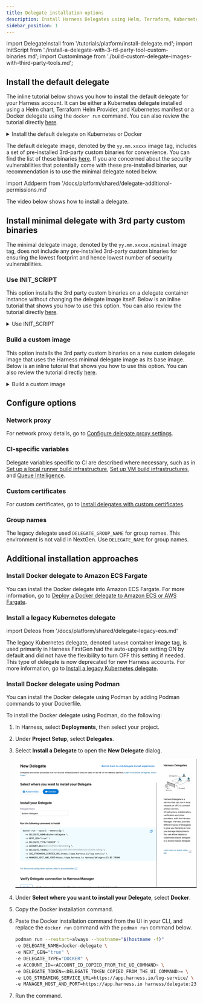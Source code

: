 ```yaml
---
title: Delegate installation options
description: Install Harness Delegates using Helm, Terraform, Kubernetes, or Docker
sidebar_position: 1
---
```


import DelegateInstall from '/tutorials/platform/install-delegate.md';
import InitScript from './install-a-delegate-with-3-rd-party-tool-custom-binaries.md';
import CustomImage from './build-custom-delegate-images-with-third-party-tools.md';


## Install the default delegate

The inline tutorial below shows you how to install the default delegate for your Harness account. It can be either a Kubernetes delegate installed using a Helm chart, Terraform Helm Provider, and Kubernetes manifest or a Docker delegate using the `docker run` command. You can also review the tutorial directly [here](/tutorials/platform/install-delegate).

<details>
<summary>Install the default delegate on Kubernetes or Docker</summary>
<DelegateInstall />
</details>


The default delegate image, denoted by the `yy.mm.xxxxx` image tag, includes a set of pre-installed 3rd-party custom binaries for convenience. You can find the list of these binaries [here](/docs/platform/Delegates/delegate-concepts/delegate-image-types#third-party-tools-included-in-the-delegate-image-type). If you are concerned about the security vulnerabilities that potentially come with these pre-installed binaries, our recommendation is to use the minimal delegate noted below.

import Addperm from '/docs/platform/shared/delegate-additional-permissions.md'

<Addperm />

The video below shows how to install a delegate.

 <docvideo src="https://www.loom.com/embed/a935f18296ee4156900efcf60f20f224" width="100%" height="600" />

## Install minimal delegate with 3rd party custom binaries

The minimal delegate image, denoted by the `yy.mm.xxxxx.minimal` image tag, does not include any pre-installed 3rd-party custom binaries for ensuring the lowest footprint and hence lowest number of security vulnerabilities.

### Use INIT_SCRIPT

This option installs the 3rd party custom binaries on a delegate container instance without changing the delegate image itself. Below is an inline tutorial that shows you how to use this option. You can also review the tutorial directly [here](/docs/platform/delegates/install-delegates/install-a-delegate-with-3-rd-party-tool-custom-binaries.md).

<details>
<summary>Use INIT_SCRIPT</summary>
<InitScript />
</details>

### Build a custom image

This option installs the 3rd party custom binaries on a new custom delegate image that uses the Harness minimal delegate image as its base image. Below is an inline tutorial that shows you how to use this option. You can also review the tutorial directly [here](/docs/platform/delegates/install-delegates/build-custom-delegate-images-with-third-party-tools.md).

<details>
<summary>Build a custom image</summary>
<CustomImage />
</details>

## Configure options

### Network proxy

For network proxy details, go to [Configure delegate proxy settings](/docs/platform/delegates/manage-delegates/configure-delegate-proxy-settings.md).

### CI-specific variables

Delegate variables specific to CI are described where necessary, such as in [Set up a local runner build infrastructure](/docs/continuous-integration/use-ci/set-up-build-infrastructure/define-a-docker-build-infrastructure), [Set up VM build infrastructures](/docs/category/set-up-vm-build-infrastructures), and [Queue Intelligence](/docs/continuous-integration/use-ci/optimize-and-more/queue-intelligence).

### Custom certificates

For custom certificates, go to [Install delegates with custom certificates](/docs/platform/delegates/secure-delegates/install-delegates-with-custom-certs.md).

### Group names

The legacy delegate used `DELEGATE_GROUP_NAME` for group names. This environment is not valid in NextGen. Use `DELEGATE_NAME` for group names. 

## Additional installation approaches

### Install Docker delegate to Amazon ECS Fargate

You can install the Docker delegate into Amazon ECS Fargate. For more information, go to [Deploy a Docker delegate to Amazon ECS or AWS Fargate](/docs/platform/delegates/install-delegates/docker-delegate-to-ecs-fargate.md).

### Install a legacy Kubernetes delegate

import Deleos from '/docs/platform/shared/delegate-legacy-eos.md'

<Deleos />

The legacy Kubernetes delegate, denoted `latest` container image tag, is used primarily in Harness FirstGen had the auto-upgrade setting ON by default and did not have the flexibility to turn OFF this setting if needed. This type of delegate is now deprecated for new Harness accounts. For more information, go to [Install a legacy Kubernetes delegate](/docs/platform/delegates/install-delegates/install-a-kubernetes-delegate.md).

### Install Docker delegate using Podman

You can install the Docker delegate using Podman by adding Podman commands to your Dockerfile. 

To install the Docker delegate using Podman, do the following:

1. In Harness, select **Deployments**, then select your project.
2. Under **Project Setup**, select **Delegates**.
3. Select **Install a Delegate** to open the **New Delegate** dialog.

   ![](./static/install-a-docker-delegate-podman.png)

4. Under **Select where you want to install your Delegate**, select **Docker**.

5. Copy the Docker installation command.

6. Paste the Docker installation command from the UI in your CLI, and replace the `docker run` command with the `podman run` command below.

   ```bash
   podman run --restart=always --hostname="$(hostname -f)"
   -e DELEGATE_NAME=docker-delegate \
   -e NEXT_GEN="true" \
   -e DELEGATE_TYPE="DOCKER" \
   -e ACCOUNT_ID=<ACCOUNT_ID_COPIED_FROM_THE_UI_COMMAND> \
   -e DELEGATE_TOKEN=<DELEGATE_TOKEN_COPIED_FROM_THE_UI_COMMAND>= \
   -e LOG_STREAMING_SERVICE_URL=https://app.harness.io/log-service/ \
   -e MANAGER_HOST_AND_PORT=https://app.harness.io harness/delegate:23.07.79904 
   ```

7. Run the command.

